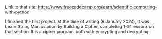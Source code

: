 Link to that site: https://www.freecodecamp.org/learn/scientific-computing-with-python

I finished the first project. At the time of writing (6 January 2024), It was Learn String Manipulation by Building a Cipher, completing 1-91 lessons on that section. It is a cipher program, both with encrypting and decrypting.
